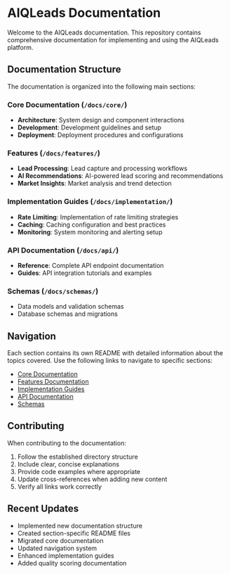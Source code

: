 # AIQLeads Documentation

Welcome to the AIQLeads documentation. This repository contains comprehensive documentation for implementing and using the AIQLeads platform.

## Documentation Structure

The documentation is organized into the following main sections:

### Core Documentation (`/docs/core/`)
- **Architecture**: System design and component interactions
- **Development**: Development guidelines and setup
- **Deployment**: Deployment procedures and configurations

### Features (`/docs/features/`)
- **Lead Processing**: Lead capture and processing workflows
- **AI Recommendations**: AI-powered lead scoring and recommendations
- **Market Insights**: Market analysis and trend detection

### Implementation Guides (`/docs/implementation/`)
- **Rate Limiting**: Implementation of rate limiting strategies
- **Caching**: Caching configuration and best practices
- **Monitoring**: System monitoring and alerting setup

### API Documentation (`/docs/api/`)
- **Reference**: Complete API endpoint documentation
- **Guides**: API integration tutorials and examples

### Schemas (`/docs/schemas/`)
- Data models and validation schemas
- Database schemas and migrations

## Navigation

Each section contains its own README with detailed information about the topics covered. Use the following links to navigate to specific sections:

- [Core Documentation](./core/README.md)
- [Features Documentation](./features/README.md)
- [Implementation Guides](./implementation/README.md)
- [API Documentation](./api/README.md)
- [Schemas](./schemas/README.md)

## Contributing

When contributing to the documentation:
1. Follow the established directory structure
2. Include clear, concise explanations
3. Provide code examples where appropriate
4. Update cross-references when adding new content
5. Verify all links work correctly

## Recent Updates

- Implemented new documentation structure
- Created section-specific README files
- Migrated core documentation
- Updated navigation system
- Enhanced implementation guides
- Added quality scoring documentation